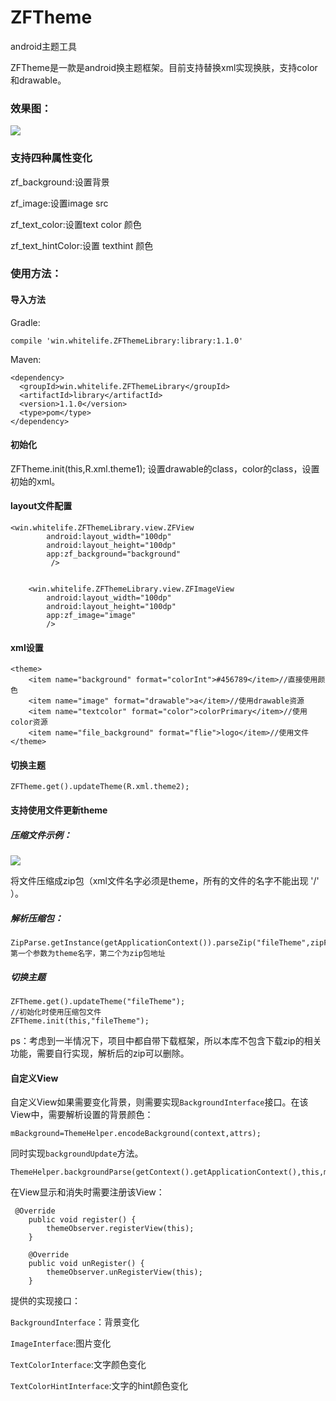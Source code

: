 # ZFTheme
android主题工具

ZFTheme是一款是android换主题框架。目前支持替换xml实现换肤，支持color和drawable。

### 效果图：

![](http://7xjrms.com1.z0.glb.clouddn.com/SM-G9500_20171003143102_1.gif)

### 支持四种属性变化
zf_background:设置背景

zf_image:设置image src

zf_text_color:设置text color 颜色

zf_text_hintColor:设置 texthint 颜色

### 使用方法：

#### 导入方法

Gradle:

```compile 'win.whitelife.ZFThemeLibrary:library:1.1.0'```

Maven:

```
<dependency>
  <groupId>win.whitelife.ZFThemeLibrary</groupId>
  <artifactId>library</artifactId>
  <version>1.1.0</version>
  <type>pom</type>
</dependency>
```

#### 初始化
ZFTheme.init(this,R.xml.theme1);
设置drawable的class，color的class，设置初始的xml。
#### layout文件配置
```
<win.whitelife.ZFThemeLibrary.view.ZFView
        android:layout_width="100dp"
        android:layout_height="100dp"
        app:zf_background="background"
         />


    <win.whitelife.ZFThemeLibrary.view.ZFImageView
        android:layout_width="100dp"
        android:layout_height="100dp"
        app:zf_image="image"
        />
```
#### xml设置
```
<theme>
    <item name="background" format="colorInt">#456789</item>//直接使用颜色
    <item name="image" format="drawable">a</item>//使用drawable资源
    <item name="textcolor" format="color">colorPrimary</item>//使用color资源
    <item name="file_background" format="flie">logo</item>//使用文件
</theme>
```
#### 切换主题

```
ZFTheme.get().updateTheme(R.xml.theme2);
```

#### 支持使用文件更新theme

##### 压缩文件示例：

![](http://7xjrms.com1.z0.glb.clouddn.com/QQ20171012-204104@2x.png)

将文件压缩成zip包（xml文件名字必须是theme，所有的文件的名字不能出现 '/' ）。

##### 解析压缩包：

```
ZipParse.getInstance(getApplicationContext()).parseZip("fileTheme",zipFilePath);//第一个参数为theme名字，第二个为zip包地址
```

##### 切换主题

```
ZFTheme.get().updateTheme("fileTheme");
//初始化时使用压缩包文件
ZFTheme.init(this,"fileTheme");
```

ps：考虑到一半情况下，项目中都自带下载框架，所以本库不包含下载zip的相关功能，需要自行实现，解析后的zip可以删除。 

#### 自定义View

自定义View如果需要变化背景，则需要实现`BackgroundInterface`接口。在该View中，需要解析设置的背景颜色：

```
mBackground=ThemeHelper.encodeBackground(context,attrs);
```

同时实现`backgroundUpdate`方法。

```
ThemeHelper.backgroundParse(getContext().getApplicationContext(),this,mBackground);
```

在View显示和消失时需要注册该View：

```
 @Override
    public void register() {
        themeObserver.registerView(this);
    }

    @Override
    public void unRegister() {
        themeObserver.unRegisterView(this);
    }
```

提供的实现接口：

`BackgroundInterface`：背景变化

`ImageInterface`:图片变化

`TextColorInterface`:文字颜色变化

`TextColorHintInterface`:文字的hint颜色变化
